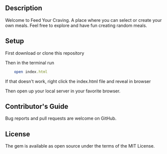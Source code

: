 ## Description

Welcome to Feed Your Craving. A place where you can select or create your own meals. Feel free to explore and have fun creating random meals.

## Setup

First download or clone this repository

Then in the terminal run

```ruby
    open index.html
```

If that doesn't work, right click the index.html file and reveal in browser

Then open up your local server in your favorite browser.

## Contributor's Guide

Bug reports and pull requests are welcome on GitHub.

## License

The gem is available as open source under the terms of the MIT License.